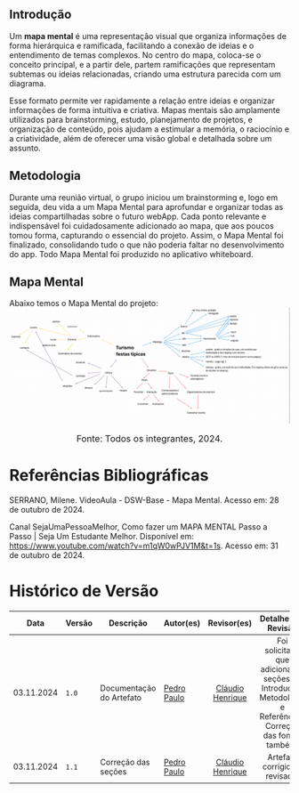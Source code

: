 ## Introdução

Um **mapa mental** é uma representação visual que organiza informações de forma hierárquica e ramificada, facilitando a conexão de ideias e o entendimento de temas complexos. No centro do mapa, coloca-se o conceito principal, e a partir dele, partem ramificações que representam subtemas ou ideias relacionadas, criando uma estrutura parecida com um diagrama. 

Esse formato permite ver rapidamente a relação entre ideias e organizar informações de forma intuitiva e criativa. Mapas mentais são amplamente utilizados para brainstorming, estudo, planejamento de projetos, e organização de conteúdo, pois ajudam a estimular a memória, o raciocínio e a criatividade, além de oferecer uma visão global e detalhada sobre um assunto. 

## Metodologia

Durante uma reunião virtual, o grupo iniciou um brainstorming e, logo em seguida, deu vida a um Mapa Mental para aprofundar e organizar todas as ideias compartilhadas sobre o futuro webApp. Cada ponto relevante e indispensável foi cuidadosamente adicionado ao mapa, que aos poucos tomou forma, capturando o essencial do projeto. Assim, o Mapa Mental foi finalizado, consolidando tudo o que não poderia faltar no desenvolvimento do app. Todo Mapa Mental foi produzido no aplicativo whiteboard.


## Mapa Mental

Abaixo temos o Mapa Mental do projeto:
![Mapa Mental](assets/mapaMental/MapaMental.png)


<font size="3"><p style="text-align: center">Fonte: Todos os integrantes, 2024.</p></font>

# Referências Bibliográficas 
SERRANO, Milene. VideoAula - DSW-Base - Mapa Mental. Acesso em: 28 de outubro de 2024.

Canal SejaUmaPessoaMelhor, Como fazer um MAPA MENTAL Passo a Passo | Seja Um Estudante Melhor. Disponível em: https://www.youtube.com/watch?v=m1qW0wPJV1M&t=1s. Acesso em: 31 de outubro de 2024. 


# Histórico de Versão

| Data       | Versão | Descrição             | Autor(es)          | Revisor(es) | Detalhes da Revisão|
|------------|--------|-----------------------|--------------------| :---:|:---:|
| 03.11.2024 | `1.0`    | Documentação do Artefato  | [Pedro Paulo][PedroPGH] | [Cláudio Henrique][ClaudioGH]| Foi solicitado que adicionasse seções de Introdução, Metodologia e Referências. Correção das fontes também. |
| 03.11.2024 | `1.1`    | Correção das seções  | [Pedro Paulo][PedroPGH] | [Cláudio Henrique][ClaudioGH]| Artefato corrigido e revisado.  |



[AnaGH]: https://github.com/analufernanndess
[CainaGH]: https://github.com/freitasc
[ClaudioGH]: https://github.com/claudiohsc
[EliasGH]: https://github.com/EliasOliver21
[GuilhermeGH]: https://github.com/gmeister18
[JoelGH]: https://github.com/JoelSRangel
[KathlynGH]: https://github.com/klmurussi
[PabloGH]: https://github.com/pabloheika
[PedroRGH]: https://github.com/pedro-rodiguero
[PedroPGH]: https://github.com/Pedrin0030
[SamuelGH]: https://github.com/samuelalvess
[TalesGH]: https://github.com/TalesRG